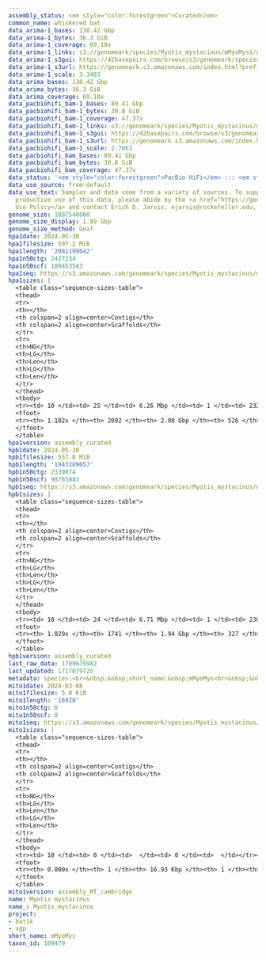 ```yaml
---
assembly_status: <em style="color:forestgreen">Curated</em>
common_name: whiskered bat
data_arima-1_bases: 130.42 Gbp
data_arima-1_bytes: 36.3 GiB
data_arima-1_coverage: 69.10x
data_arima-1_links: s3://genomeark/species/Myotis_mystacinus/mMyoMys1/genomic_data/arima/<br>
data_arima-1_s3gui: https://42basepairs.com/browse/s3/genomeark/species/Myotis_mystacinus/mMyoMys1/genomic_data/arima/
data_arima-1_s3url: https://genomeark.s3.amazonaws.com/index.html?prefix=species/Myotis_mystacinus/mMyoMys1/genomic_data/arima/
data_arima-1_scale: 3.3483
data_arima_bases: 130.42 Gbp
data_arima_bytes: 36.3 GiB
data_arima_coverage: 69.10x
data_pacbiohifi_bam-1_bases: 89.41 Gbp
data_pacbiohifi_bam-1_bytes: 30.8 GiB
data_pacbiohifi_bam-1_coverage: 47.37x
data_pacbiohifi_bam-1_links: s3://genomeark/species/Myotis_mystacinus/mMyoMys1/genomic_data/pacbio_hifi/<br>
data_pacbiohifi_bam-1_s3gui: https://42basepairs.com/browse/s3/genomeark/species/Myotis_mystacinus/mMyoMys1/genomic_data/pacbio_hifi/
data_pacbiohifi_bam-1_s3url: https://genomeark.s3.amazonaws.com/index.html?prefix=species/Myotis_mystacinus/mMyoMys1/genomic_data/pacbio_hifi/
data_pacbiohifi_bam-1_scale: 2.7061
data_pacbiohifi_bam_bases: 89.41 Gbp
data_pacbiohifi_bam_bytes: 30.8 GiB
data_pacbiohifi_bam_coverage: 47.37x
data_status: '<em style="color:forestgreen">PacBio HiFi</em> ::: <em style="color:forestgreen">Arima</em>'
data_use_source: from-default
data_use_text: Samples and data come from a variety of sources. To support fair and
  productive use of this data, please abide by the <a href="https://genome10k.soe.ucsc.edu/data-use-policies/">Data
  Use Policy</a> and contact Erich D. Jarvis, ejarvis@rockefeller.edu, with any questions.
genome_size: 1887540000
genome_size_display: 1.89 Gbp
genome_size_method: GoaT
hpa1date: 2024-05-30
hpa1filesize: 597.2 MiB
hpa1length: '2081199042'
hpa1n50ctg: 2427234
hpa1n50scf: 109453543
hpa1seq: https://s3.amazonaws.com/genomeark/species/Myotis_mystacinus/mMyoMys1/assembly_curated/mMyoMys1.hap1.cur.20240530.fasta.gz
hpa1sizes: |
  <table class="sequence-sizes-table">
  <thead>
  <tr>
  <th></th>
  <th colspan=2 align=center>Contigs</th>
  <th colspan=2 align=center>Scaffolds</th>
  </tr>
  <tr>
  <th>NG</th>
  <th>LG</th>
  <th>Len</th>
  <th>LG</th>
  <th>Len</th>
  </tr>
  </thead>
  <tbody>
  <tr><td> 10 </td><td> 25 </td><td> 6.26 Mbp </td><td> 1 </td><td> 232.65 Mbp </td></tr><tr><td> 20 </td><td> 60 </td><td> 4.70 Mbp </td><td> 2 </td><td> 217.84 Mbp </td></tr><tr><td> 30 </td><td> 106 </td><td> 3.67 Mbp </td><td> 3 </td><td> 217.54 Mbp </td></tr><tr><td> 40 </td><td> 163 </td><td> 3.08 Mbp </td><td> 4 </td><td> 119.67 Mbp </td></tr><tr style="background-color:#cccccc;"><td> 50 </td><td> 231 </td><td style="background-color:#88ff88;"> 2.43 Mbp </td><td> 6 </td><td style="background-color:#88ff88;"> 109.45 Mbp </td></tr><tr><td> 60 </td><td> 317 </td><td> 2.01 Mbp </td><td> 8 </td><td> 94.93 Mbp </td></tr><tr><td> 70 </td><td> 424 </td><td> 1.57 Mbp </td><td> 10 </td><td> 85.28 Mbp </td></tr><tr><td> 80 </td><td> 560 </td><td> 1.25 Mbp </td><td> 12 </td><td> 79.58 Mbp </td></tr><tr><td> 90 </td><td> 736 </td><td> 0.92 Mbp </td><td> 15 </td><td> 61.64 Mbp </td></tr><tr><td> 100 </td><td> 990 </td><td> 0.58 Mbp </td><td> 18 </td><td> 53.77 Mbp </td></tr></tbody>
  <tfoot>
  <tr><th> 1.102x </th><th> 2092 </th><th> 2.08 Gbp </th><th> 526 </th><th> 2.08 Gbp </th></tr>
  </tfoot>
  </table>
hpa1version: assembly_curated
hpb1date: 2024-05-30
hpb1filesize: 557.8 MiB
hpb1length: '1943289057'
hpb1n50ctg: 2339874
hpb1n50scf: 98765083
hpb1seq: https://s3.amazonaws.com/genomeark/species/Myotis_mystacinus/mMyoMys1/assembly_curated/mMyoMys1.hap2.cur.20240530.fasta.gz
hpb1sizes: |
  <table class="sequence-sizes-table">
  <thead>
  <tr>
  <th></th>
  <th colspan=2 align=center>Contigs</th>
  <th colspan=2 align=center>Scaffolds</th>
  </tr>
  <tr>
  <th>NG</th>
  <th>LG</th>
  <th>Len</th>
  <th>LG</th>
  <th>Len</th>
  </tr>
  </thead>
  <tbody>
  <tr><td> 10 </td><td> 24 </td><td> 6.71 Mbp </td><td> 1 </td><td> 230.69 Mbp </td></tr><tr><td> 20 </td><td> 58 </td><td> 4.64 Mbp </td><td> 2 </td><td> 218.13 Mbp </td></tr><tr><td> 30 </td><td> 105 </td><td> 3.54 Mbp </td><td> 3 </td><td> 217.53 Mbp </td></tr><tr><td> 40 </td><td> 164 </td><td> 2.95 Mbp </td><td> 4 </td><td> 113.77 Mbp </td></tr><tr style="background-color:#cccccc;"><td> 50 </td><td> 236 </td><td style="background-color:#88ff88;"> 2.34 Mbp </td><td> 6 </td><td style="background-color:#88ff88;"> 98.77 Mbp </td></tr><tr><td> 60 </td><td> 328 </td><td> 1.83 Mbp </td><td> 8 </td><td> 93.14 Mbp </td></tr><tr><td> 70 </td><td> 444 </td><td> 1.42 Mbp </td><td> 10 </td><td> 83.34 Mbp </td></tr><tr><td> 80 </td><td> 595 </td><td> 1.11 Mbp </td><td> 13 </td><td> 61.71 Mbp </td></tr><tr><td> 90 </td><td> 803 </td><td> 0.74 Mbp </td><td> 16 </td><td> 54.52 Mbp </td></tr><tr><td> 100 </td><td> 1190 </td><td> 282.94 Kbp </td><td> 21 </td><td> 18.19 Mbp </td></tr></tbody>
  <tfoot>
  <tr><th> 1.029x </th><th> 1741 </th><th> 1.94 Gbp </th><th> 327 </th><th> 1.94 Gbp </th></tr>
  </tfoot>
  </table>
hpb1version: assembly_curated
last_raw_data: 1709675982
last_updated: 1717079725
metadata: species:<br>&nbsp;&nbsp;short_name:&nbsp;mMyoMys<br>&nbsp;&nbsp;name:&nbsp;Myotis&nbsp;mystacinus<br>&nbsp;&nbsp;taxon_id:&nbsp;109479<br>&nbsp;&nbsp;common_name:&nbsp;whiskered&nbsp;bat<br>&nbsp;&nbsp;order:<br>&nbsp;&nbsp;&nbsp;&nbsp;name:&nbsp;Chiroptera<br>&nbsp;&nbsp;family:<br>&nbsp;&nbsp;&nbsp;&nbsp;name:&nbsp;Vespertilionidae<br>&nbsp;&nbsp;individuals:<br>&nbsp;&nbsp;&nbsp;&nbsp;-&nbsp;short_name:&nbsp;mMyoMys1<br>&nbsp;&nbsp;&nbsp;&nbsp;&nbsp;&nbsp;biosample_id:&nbsp;SAMEA114250307<br>&nbsp;&nbsp;&nbsp;&nbsp;&nbsp;&nbsp;sex:&nbsp;male<br>&nbsp;&nbsp;genome_size:&nbsp;1887540000<br>&nbsp;&nbsp;genome_size_method:&nbsp;GoaT<br>&nbsp;&nbsp;project:&nbsp;[&nbsp;bat1k,&nbsp;vgp&nbsp;]<br>
mito1date: 2024-03-08
mito1filesize: 5.0 KiB
mito1length: '16928'
mito1n50ctg: 0
mito1n50scf: 0
mito1seq: https://s3.amazonaws.com/genomeark/species/Myotis_mystacinus/mMyoMys1/assembly_MT_cambridge/mMyoMys1.MT.20240308.fasta.gz
mito1sizes: |
  <table class="sequence-sizes-table">
  <thead>
  <tr>
  <th></th>
  <th colspan=2 align=center>Contigs</th>
  <th colspan=2 align=center>Scaffolds</th>
  </tr>
  <tr>
  <th>NG</th>
  <th>LG</th>
  <th>Len</th>
  <th>LG</th>
  <th>Len</th>
  </tr>
  </thead>
  <tbody>
  <tr><td> 10 </td><td> 0 </td><td>  </td><td> 0 </td><td>  </td></tr><tr><td> 20 </td><td> 0 </td><td>  </td><td> 0 </td><td>  </td></tr><tr><td> 30 </td><td> 0 </td><td>  </td><td> 0 </td><td>  </td></tr><tr><td> 40 </td><td> 0 </td><td>  </td><td> 0 </td><td>  </td></tr><tr style="background-color:#cccccc;"><td> 50 </td><td> 0 </td><td style="background-color:#ff8888;">  </td><td> 0 </td><td style="background-color:#ff8888;">  </td></tr><tr><td> 60 </td><td> 0 </td><td>  </td><td> 0 </td><td>  </td></tr><tr><td> 70 </td><td> 0 </td><td>  </td><td> 0 </td><td>  </td></tr><tr><td> 80 </td><td> 0 </td><td>  </td><td> 0 </td><td>  </td></tr><tr><td> 90 </td><td> 0 </td><td>  </td><td> 0 </td><td>  </td></tr><tr><td> 100 </td><td> 0 </td><td>  </td><td> 0 </td><td>  </td></tr></tbody>
  <tfoot>
  <tr><th> 0.000x </th><th> 1 </th><th> 16.93 Kbp </th><th> 1 </th><th> 16.93 Kbp </th></tr>
  </tfoot>
  </table>
mito1version: assembly_MT_cambridge
name: Myotis mystacinus
name_: Myotis_mystacinus
project:
- bat1k
- vgp
short_name: mMyoMys
taxon_id: 109479
---
```

